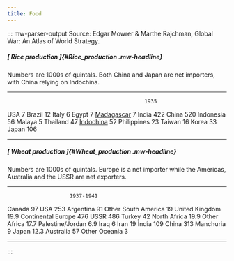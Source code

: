 ```yaml
---
title: Food
---
```

::: mw-parser-output
Source: Edgar Mowrer & Marthe Rajchman, Global War: An Atlas of World
Strategy.

##### [ Rice production ]{#Rice_production .mw-headline}

Numbers are 1000s of quintals. Both China and Japan are net importers,
with China relying on Indochina.

  --------------------------------------------- ------
                                                1935
  USA                                           7
  Brazil                                        12
  Italy                                         6
  Egypt                                         7
  [Madagascar](/wiki/Madagascar "Madagascar")   7
  India                                         422
  China                                         520
  Indonesia                                     56
  Malaya                                        5
  Thailand                                      47
  [Indochina](/wiki/Indochina "Indochina")      52
  Philippines                                   23
  Taiwan                                        16
  Korea                                         33
  Japan                                         106
  --------------------------------------------- ------

##### [ Wheat production ]{#Wheat_production .mw-headline}

Numbers are 1000s of quintals. Europe is a net importer while the
Americas, Australia and the USSR are net exporters.

  --------------------- -----------
                        1937-1941
  Canada                97
  USA                   253
  Argentina             91
  Other South America   19
  United Kingdom        19.9
  Continental Europe    476
  USSR                  486
  Turkey                42
  North Africa          19.9
  Other Africa          17.7
  Palestine/Jordan      6.9
  Iraq                  6
  Iran                  19
  India                 109
  China                 313
  Manchuria             9
  Japan                 12.3
  Australia             57
  Other Oceania         3
  --------------------- -----------
:::
